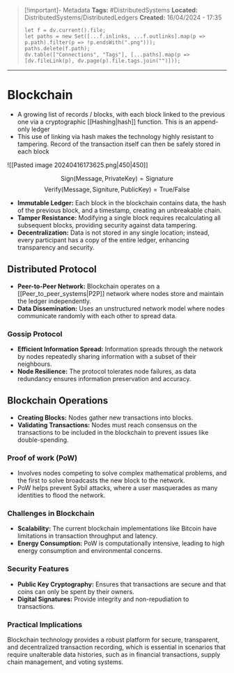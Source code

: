 > [!important]- Metadata
> **Tags:** #DistributedSystems 
> **Located:** DistributedSystems/DistributedLedgers
> **Created:** 16/04/2024 - 17:35
> ```dataviewjs
> let f = dv.current().file;
> let paths = new Set([...f.inlinks, ...f.outlinks].map(p => p.path).filter(p => !p.endsWith(".png")));
> paths.delete(f.path);
> dv.table(["Connections", "Tags"], [...paths].map(p => [dv.fileLink(p), dv.page(p).file.tags.join("")]));
> ```

___
# Blockchain
- A growing list of records / blocks, with each block linked to the previous one via a cryptographic [[Hashing|hash]] function. This is an append-only ledger
- This use of linking via hash makes the technology highly resistant to tampering. Record of the transaction itself can then be safely stored in each block 

![[Pasted image 20240416173625.png|450|450]]


$$\text{Sign}(\text{Message},\text{PrivateKey})=\text{Signature}$$
$$\text{Verify}(\text{Message},\text{Signiture},\text{PublicKey})=\text{True}/\text{False}$$

- **Immutable Ledger:** Each block in the blockchain contains data, the hash of the previous block, and a timestamp, creating an unbreakable chain.
- **Tamper Resistance:** Modifying a single block requires recalculating all subsequent blocks, providing security against data tampering.
- **Decentralization:** Data is not stored in any single location; instead, every participant has a copy of the entire ledger, enhancing transparency and security.



## Distributed Protocol

- **Peer-to-Peer Network:** Blockchain operates on a [[Peer_to_peer_systems|P2P]] network where nodes store and maintain the ledger independently.
- **Data Dissemination:** Uses an unstructured network model where nodes communicate randomly with each other to spread data.
### Gossip Protocol
- **Efficient Information Spread:** Information spreads through the network by nodes repeatedly sharing information with a subset of their neighbours.
- **Node Resilience:** The protocol tolerates node failures, as data redundancy ensures information preservation and accuracy.

## Blockchain Operations

- **Creating Blocks:** Nodes gather new transactions into blocks.
- **Validating Transactions:** Nodes must reach consensus on the transactions to be included in the blockchain to prevent issues like double-spending.

### Proof of work (PoW)
- Involves nodes competing to solve complex mathematical problems, and the first to solve broadcasts the new block to the network.
- PoW helps prevent Sybil attacks, where a user masquerades as many identities to flood the network.

### Challenges in Blockchain

- **Scalability:** The current blockchain implementations like Bitcoin have limitations in transaction throughput and latency.
- **Energy Consumption:** PoW is computationally intensive, leading to high energy consumption and environmental concerns.

### Security Features

- **Public Key Cryptography:** Ensures that transactions are secure and that coins can only be spent by their owners.
- **Digital Signatures:** Provide integrity and non-repudiation to transactions.

### Practical Implications

Blockchain technology provides a robust platform for secure, transparent, and decentralized transaction recording, which is essential in scenarios that require unalterable data histories, such as in financial transactions, supply chain management, and voting systems.
